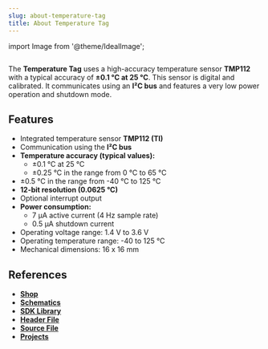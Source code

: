 ```yaml
---
slug: about-temperature-tag
title: About Temperature Tag
---
```

import Image from '@theme/IdealImage';

<div class="container">
  <div class="row">
    <div class="col col--4">
      <div><Image img={require('./1-wire-module.png')} /></div>
    </div>
    <div class="col col--6">
      <p>
        The <b>Temperature Tag</b> uses a high-accuracy temperature sensor <b>TMP112</b> with a typical accuracy of <b>±0.1 °C at 25 °C</b>. This sensor is digital and calibrated. It communicates using an <b>I²C bus</b> and features a very low power operation and shutdown mode.
      </p>
    </div>
  </div>
</div>

## Features
- Integrated temperature sensor **TMP112 (TI)**
- Communication using the **I²C bus**
- **Temperature accuracy (typical values):**
  - ±0.1 °C at 25 °C
  - ±0.25 °C in the range from 0 °C to 65 °C
- ±0.5 °C in the range from -40 °C to 125 °C
- **12-bit resolution (0.0625 °C)**
- Optional interrupt output
- **Power consumption:**
  - 7 µA active current (4 Hz sample rate)
  - 0.5 µA shutdown current
- Operating voltage range: 1.4 V to 3.6 V
- Operating temperature range: -40 to 125 °C
- Mechanical dimensions: 16 x 16 mm

## References
- [**Shop**](https://shop.hardwario.com/temperature-tag/)
- [**Schematics**](https://github.com/hardwario/bc-hardware/tree/master/out/bc-tag-temperature)
- [**SDK Library**](https://sdk.hardwario.com/group__twr__tag__temperature)
- [**Header File**](https://github.com/hardwario/twr-sdk/blob/master/twr/inc/twr_tag_temperature.h)
- [**Source File**](https://github.com/hardwario/twr-sdk/blob/master/twr/src/twr_tag_temperature.c)
- [**Projects**](https://www.hackster.io/hardwario/projects?part_id=108577)
